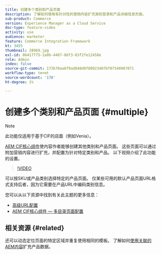 ```yaml
---
title: 创建多个类别和产品页面
description: 了解如何使用有针对性的营销内容扩充类别登录和产品详细信息页面。
sub-product: Commerce
version: Experience Manager as a Cloud Service
doc-type: feature-video
activity: use
audience: marketer
feature: Commerce Integration Framework
kt: 3455
thumbnail: 28969.jpg
exl-id: 06417775-1a0b-4487-86f3-83f2fe12458e
role: Admin
index: false
source-git-commit: 173b70aa6f9ad848d0f80923407bf07540987071
workflow-type: tm+mt
source-wordcount: '178'
ht-degree: 1%

---
```


# 创建多个类别和产品页面 {#multiple}

>[!NOTE]
>
> 此功能仅适用于基于CIF的店面（例如Venia）。

[AEM CIF核心组件](https://github.com/adobe/aem-core-cif-components)使内容作者能够创建其他类别和产品页面。 这些页面可以通过附加营销内容进行扩充，并配置为针对特定类别和产品。 以下视频介绍了此功能的设置。

>[!VIDEO](https://video.tv.adobe.com/v/32787/?quality=12&captions=chi_hans)

可以按SKU或产品类别选择特定的产品页面。 仅某些可用的默认产品页面URL格式支持后者，因为它需要在产品URL中编码类别信息。

您可以从以下资源中找到有关此主题的更多信息：

- [高级URL配置](../configuring/advanced-url-configuration.md)
- [AEM CIF核心组件 — 多目录页面配置](https://github.com/adobe/aem-core-cif-components/wiki/configuration#multi-catalog-page-template-configuration)

## 相关资源 {#related}

还可以动态定位页面的特定区域并重复使用相同的模板。 了解如何[使用关联的AEM内容](./enrich-product-associated-content.md)扩充产品数据。

